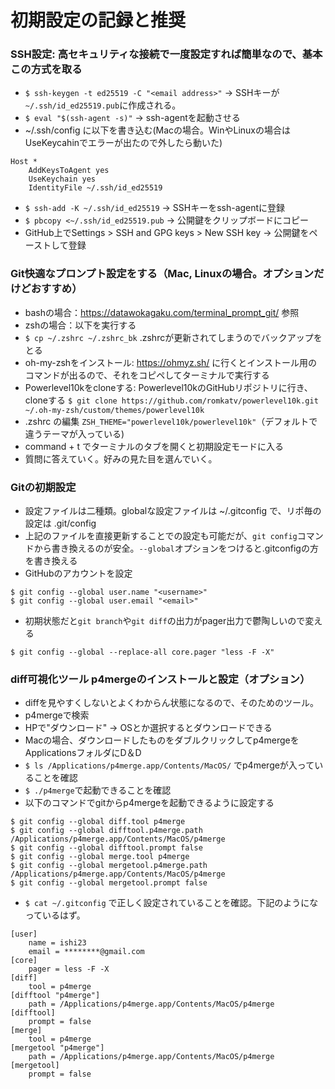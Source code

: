 # 初期設定の記録と推奨
### SSH設定: 高セキュリティな接続で一度設定すれば簡単なので、基本この方式を取る
- `$ ssh-keygen -t ed25519 -C "<email address>"` -> SSHキーが`~/.ssh/id_ed25519.pub`に作成される。
- `$ eval "$(ssh-agent -s)"` -> ssh-agentを起動させる
- ~/.ssh/config に以下を書き込む(Macの場合。WinやLinuxの場合はUseKeycahinでエラーが出たので外したら動いた)
```
Host *
    AddKeysToAgent yes
    UseKeychain yes
    IdentityFile ~/.ssh/id_ed25519
```
- `$ ssh-add -K ~/.ssh/id_ed25519` -> SSHキーをssh-agentに登録
- `$ pbcopy <~/.ssh/id_ed25519.pub` -> 公開鍵をクリップボードにコピー
- GitHub上でSettings > SSH and GPG keys > New SSH key -> 公開鍵をペーストして登録

### Git快適なプロンプト設定をする（Mac, Linuxの場合。オプションだけどおすすめ）
- bashの場合：https://datawokagaku.com/terminal_prompt_git/ 参照
- zshの場合：以下を実行する
- `$ cp ~/.zshrc ~/.zshrc_bk` .zshrcが更新されてしまうのでバックアップをとる
- oh-my-zshをインストール: https://ohmyz.sh/ に行くとインストール用のコマンドが出るので、それをコピペしてターミナルで実行する
- Powerlevel10kをcloneする: Powerlevel10kのGitHubリポジトリに行き、cloneする `$ git clone https://github.com/romkatv/powerlevel10k.git ~/.oh-my-zsh/custom/themes/powerlevel10k`
- .zshrc の編集 `ZSH_THEME="powerlevel10k/powerlevel10k"`（デフォルトで違うテーマが入っている)
- command + t でターミナルのタブを開くと初期設定モードに入る
- 質問に答えていく。好みの見た目を選んでいく。



### Gitの初期設定
- 設定ファイルは二種類。globalな設定ファイルは ~/.gitconfig で、リポ毎の設定は .git/config
- 上記のファイルを直接更新することでの設定も可能だが、`git config`コマンドから書き換えるのが安全。`--global`オプションをつけると.gitconfigの方を書き換える
- GitHubのアカウントを設定
```
$ git config --global user.name "<username>"
$ git config --global user.email "<email>"
```

- 初期状態だと`git branch`や`git diff`の出力がpager出力で鬱陶しいので変える
```
$ git config --global --replace-all core.pager "less -F -X"
```


### diff可視化ツール p4mergeのインストールと設定（オプション）
- diffを見やすくしないとよくわからん状態になるので、そのためのツール。
- p4mergeで検索
- HPで"ダウンロード" → OSとか選択するとダウンロードできる
- Macの場合、ダウンロードしたものをダブルクリックしてp4mergeをApplicationsフォルダにD＆D
- `$ ls /Applications/p4merge.app/Contents/MacOS/` でp4mergeが入っていることを確認
- `$ ./p4merge`で起動できることを確認
- 以下のコマンドでgitからp4mergeを起動できるように設定する
```
$ git config --global diff.tool p4merge
$ git config --global difftool.p4merge.path /Applications/p4merge.app/Contents/MacOS/p4merge
$ git config --global difftool.prompt false
$ git config --global merge.tool p4merge
$ git config --global mergetool.p4merge.path /Applications/p4merge.app/Contents/MacOS/p4merge
$ git config --global mergetool.prompt false
```
- `$ cat ~/.gitconfig` で正しく設定されていることを確認。下記のようになっているはず。
```
[user]
	name = ishi23
	email = ********@gmail.com
[core]
	pager = less -F -X
[diff]
	tool = p4merge
[difftool "p4merge"]
	path = /Applications/p4merge.app/Contents/MacOS/p4merge
[difftool]
	prompt = false
[merge]
	tool = p4merge
[mergetool "p4merge"]
	path = /Applications/p4merge.app/Contents/MacOS/p4merge
[mergetool]
	prompt = false
```
